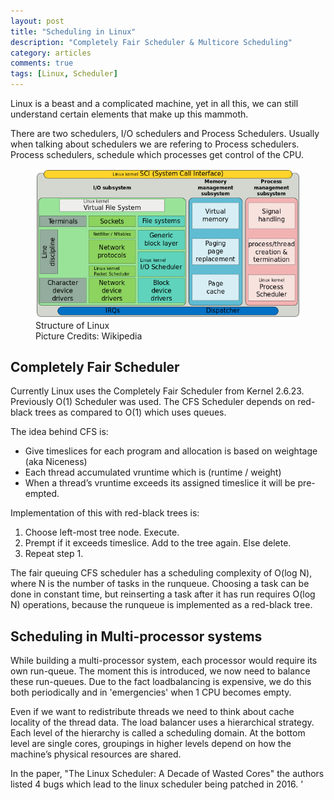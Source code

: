 ```yaml
---
layout: post
title: "Scheduling in Linux"
description: "Completely Fair Scheduler & Multicore Scheduling"
category: articles
comments: true
tags: [Linux, Scheduler]
---
```


Linux is a beast and a complicated machine, yet in all this, we can still understand certain elements that make up this mammoth.

There are two schedulers, I/O schedulers and Process Schedulers. Usually when talking about schedulers we are refering to Process schedulers. Process schedulers, schedule which processes get control of the CPU. 
<figure>
        <img src="/images/Kernel.png">
        <figcaption> Structure of Linux <br>
        Picture Credits: Wikipedia</figcaption>
</figure>

## Completely Fair Scheduler

Currently Linux uses the Completely Fair Scheduler from Kernel 2.6.23. Previously O(1) Scheduler was used. The CFS Scheduler depends on red-black trees as compared to O(1) which uses queues.

The idea behind CFS is:
- Give timeslices for each program and allocation is based on weightage (aka Niceness)
- Each thread accumulated vruntime which is (runtime / weight)
- When a thread’s vruntime exceeds its assigned timeslice it will be pre-empted.

Implementation of this with red-black trees is:
1. Choose left-most tree node. Execute.
2. Prempt if it exceeds timeslice. Add to the tree again. Else delete.
3. Repeat step 1.

The fair queuing CFS scheduler has a scheduling complexity of O(log N), where N is the number of tasks in the runqueue. Choosing a task can be done in constant time, but reinserting a task after it has run requires O(log N) operations, because the runqueue is implemented as a red-black tree. 

## Scheduling in Multi-processor systems

While building a multi-processor system, each processor would require its own run-queue. The moment this is introduced, we now need to balance these run-queues. Due to the fact loadbalancing is expensive, we do this both periodically and in 'emergencies' when 1 CPU becomes empty.

Even if we want to redistribute threads we need to think about cache locality of the thread data. The load balancer uses a hierarchical strategy. Each level of the hierarchy is called a scheduling domain. At the bottom level are single cores, groupings in higher levels depend on how the machine’s physical resources are shared.

In the paper, "The Linux Scheduler: A Decade of Wasted Cores" the authors listed 4 bugs which lead to the linux scheduler being patched in 2016.
'
